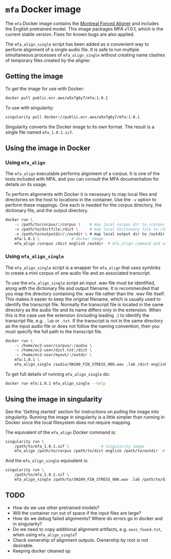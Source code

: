 # `mfa` Docker image

The `mfa` Docker image contains the [Montreal Forced Aligner](https://github.com/MontrealCorpusTools/Montreal-Forced-Aligner) and includes the English pretrained model. This image packages MFA v1.0.1, which is the current stable version. Fixes for known bugs are also applied.

The `mfa_align_single` script has been added as a convenient way to perform alignment of a single audio file. It is safe to run multiple simultaneous processes of `mfa_align_single` without creating name clashes of temporary files created by the aligner.

## Getting the image

To get the image for use with Docker:

```bash
docker pull public.ecr.aws/w5x7g6y7/mfa:1.0.1
```

To use with singularity:

```bash
singularity pull docker://public.ecr.aws/w5x7g6y7/mfa:1.0.1
```

Singularity converts the Docker image to its own format. The result is a single file named `mfa_1.0.1.sif`.

## Using the image in Docker

### Using `mfa_align`

The `mfa_align` executable performs alignment of a corpus. It is one of the tools included with MFA, and you can consult the MFA documentation for details on its usage.

To perform alignments with Docker it is necessary to map local files and directories on the host to locations in the container. Use the `-v` option to perform these mappings. One each is needed for the corpus directory, the dictionary file, and the output directory.

```bash
docker run \
    -v /path/to/corpus/:/corpus \    # map local corpus dir to /corpus in container
    -v /path/to/dictfile:/dict \     # map local dictionary file to /dict in container
    -v /path/to/outputdir/:/outdir \ # map local output dir to /outdir in container
    mfa:1.0.1 \              # docker image
    mfa_align /corpus /dict english /outdir  # mfa_align command and args
```

### Using `mfa_align_single`

The `mfa_align_single` script is a wrapper for `mfa_align` that uses symlinks to create a mini corpus of one audio file and an associated transcript.

To use the `mfa_align_single` script an input .wav file must be identified, along with the dictionary file and output filename. It is recommended that you map the directory containing the .wav file rather than the .wav file itself. This makes it easier to keep the original filename, which is usually used to identify the transcript file. Normally the transcript file is located in the same directory as the audio file and its name differs only in the extension. When this is the case use the extension (including leading `.`) to identify the transcript file, e.g. `.lab` or `.txt`. If the transcript is not in the same directory as the input audio file or does not follow the naming convention, then you must specify the full path to the transcript file.

```bash
docker run \
    -v /home/ec2-user/corpus/:/audio \
    -v /home/ec2-user/dict.txt:/dict \
    -v /home/ec2-user/myout/:/outdir \
    mfa:1.0.1 \
    mfa_align_single /audio/SN109_FIN_STRESS_006.wav .lab /dict english /outdir/SN109_FIN_STRESS_006.TextGrid
```

To get full details of running `mfa_align_single` do:

```bash
docker run mfa:1.0.1 mfa_align_single --help
```

## Using the image in singularity

See the 'Getting started' section for instructions on pulling the image into singularity. Running the image in singularity is a little simpler than running in Docker since the local filesystem does not require mapping.

The equivalent of the `mfa_align` Docker command is:

```bash
singularity run \
    /path/to/mfa_1.0.1.sif \              # singularity image
    mfa_align /path/to/corpus /path/to/dict english /path/to/outdir  # mfa_align command and args
```

And the `mfa_align_single` equivalent is:

```bash
singularity run \
    /path/to/mfa_1.0.1.sif \
    mfa_align_single /path/to/SN109_FIN_STRESS_006.wav .lab /path/to/dict english /path/to/outdir/SN109_FIN_STRESS_006.TextGrid
```

## TODO

   - How do we use other pretrained models?
   - Will the container run out of space if the input files are large?
   - How do we debug failed alignments? Where do errors go in docker and in singularity?
   - Do we need to copy additional alignment artifacts, e.g. `oovs_found.txt`, when using `mfa_align_single`?
   - Check ownership of alignment outputs. Ownership by root is not desirable.
   - Keeping docker cleaned up
